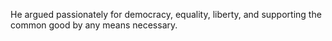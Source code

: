 He argued passionately for democracy, equality, liberty, and supporting the common good by any means necessary.
